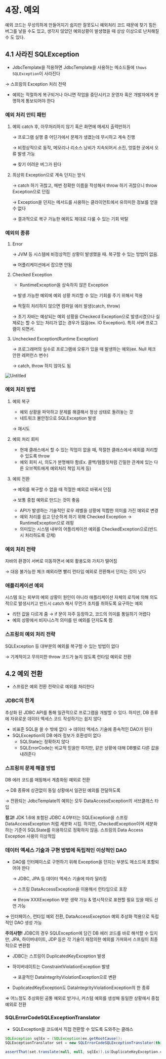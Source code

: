 # 4장. 예외
예외 코드는 무성의하게 만들어지기 쉽지만 잘못도니 예외처리 코드 때문에 찾기 힘든 버그를 낳을 수도 있고, 생각지 않았던 예외상황이 발생했을 때 상상 이상으로 난처해질 수 도 있다.

## 4.1 사라진 SQLException

- JdbcTemplate을 적용하면 JdbcTemplate을 사용하는 메소드들에 `thows SQLException`이 사라진다

→ 스프링의 Exception 처리 전략

- 예외는 적절하게 복구되거나 아니면 작업을 중단시키고 운영자 혹은 개발자에게 분명하게 통보되어야 한다

### 예외 처리 안티 패턴

1. 예외 catch 후, 아무처리하지 않기 혹은 화면에 메세지 출력만하기
    
    → 프로그램 실행 중 어딘가에서 문제가 생겼는데 무시하고 계속 진행
    
    → 비정상적으로 동작, 메모리나 리소스 낭비가 지속되어서 소진, 엉뚱한 곳에서 오류 발생 가능
    
    ⇒ 찾기 어려운 버그가 된다
    
2. 최상위 Exception으로 계속 던지는 방식
    
    → catch 하기 귀찮고, 매번 정확한 이름을 작성해서 throw 하기 귀찮으니 throw Exception으로 던짐
    
    → Exception을 던지는 메서드를 사용하는 클라이언트에서 유의미한 정보를 얻을 수 없다
    
    → 결과적으로 복구 가능한 예외도 제대로 다룰 수 있는 기회 박탈
    

### 예외의 종류

1. Error
    
    → JVM 등 시스템에 비정상적인 상황이 발생했을 때. 복구할 수 있는 방법이 없음.
    
    ⇒ 어플리케이션에서 잡으면 안됨
    
2. Checked Exception
    - RuntimeException을 상속하지 않은 Exception
    
    → 발생 가능한 예외에 예외 상황 처리할 수 있는 기회를 주기 위해서 적용
    
    ⇒ 적절히 처리하지 않으면 컴파일 에러 발생(catch, throw)
    
    → 초기 자바는 예상되는 예외 상황을 Checkecd Exception으로 발생시켰으나 실제로는 할 수 있는 처리가 없는 경우가 많음(ex. IO Exception). 특히 서버 프로그램이 되면서.
    
3. Unchecked Exception(Runtime Exception)
    
    → 프로그래머의 실수로 프로그램에 오류가 있을 때 발생하는 예외(ex. Null 체크 안한 레퍼런스 변수)
    
    → catch, throw 하지 않아도 됨
    

![Untitled](https://s3-us-west-2.amazonaws.com/secure.notion-static.com/d650178a-db5d-4806-b54f-7ec10e60291f/Untitled.png)

### 예외 처리 방법

1. 예외 복구
    - 예외 상황을 파악하고 문제를 해결해서 정상 상태로 돌려놓는 것
    - 네트워크 불안정으로 SQLException 발생
    
    → 재시도
    
2. 예외 처리 회피
    - 현재 클래스에서 할 수 있는 작업이 없을 때, 적절한 클래스에서 예외를 처리할 수 있도록 throw
    - 예외 회피 시, 의도가 분명해야 함(Ex. 콜백/템플릿처럼 긴밀한 관계에 있는 다른 오브젝트에게 예외처리 책임 지게 등)
3. 예외 전환
    
    → 예외를 복구할 수 없을 때 적절한 예외로 바꿔서 던짐
    
    → 보통 중첩 예외로 만드는 것이 좋음
    
    - API가 발생하는 기술적인 로우 레벨을 상황에 적합한 의미를 가진 예외로 변경
    - 예외 처리를 쉽고 단순하게 하기 위해 Checked Exception → RuntimeException으로 래핑
    - 의미있는 시스템 내부의 어플리케이션 예외를 CheckedException으로(반드시 처리하도록 강제)

### 예외 처리 전략

자바의 환경이 서버로 이동하면서 예외 활용도와 가치가 떨어짐

→ 대응 불가능한 체크 예외라면 빨리 런타임 예외로 전환해서 던지는 것이 낫다

### 애플리케이션 예외

시스템 또는 외부의 예외 상황이 원인이 아니라 애플리케이션 자체의 로직에 의해 의도적으로 발생시키고 반드시 catch 해서 무언가 조치를 취하도록 요구하는 예외

- 리턴 값을 다르게 줌 → if 문이 자주 등장하고, 코드의 의미를 통일하기 어렵다
- 예외 상황에서 비지니스적 의미를 띤 예외를 던지도록 함

### 스프링의 예외 처리 전략

SQLException 등 대부분의 예외를 복구할 수 있는 방법이 없다

→ 기계적이고 무의미한 throw 코드가 늘지 않도록 런타임 예외로 전환

## 4.2 예외 전환

- 스프링은 예외 전환 전략으로 예외를 처리한다

### JDBC의 한계

추상화 된 JDBC API를 통해 일관적으로 프로그램을 개발할 수 있다. 하지만, DB 종류에 자유로운 데이터 엑세스 코드 작성하기는 쉽지 않다

- 비표준 SQL을 쓸 수 밖에 없다 → 데이터 엑세스 기술에 종속적인 DAO가 된다
- SQLException의 DB 에러 정보가 호환성이 없다
    - SQLState는 정확하지 않다
    - SQLErrorCode는 비교적 믿을만 하지만, 같은 상황에 대해 DB별로 다른 값을 내려준다

### 스프링의 문제 해결 방법

DB 에러 코드를 매핑해서 계층화된 예외로 전환

→ DB 종류에 상관없이 동일 상황에서 일관된 예외를 전달하도록

→ 전환되는 JdbcTemplate의 예외는 모두 DataAccessException의 서브클래스 타입

**참고!** JDK 1.6에 포함된 JDBC 4.0부터는 SQLException을 스프링 DataAccessException 처럼 세분화 시킴. 하지만, CheckedException이며 세분화 하는 기준이 SQLState를 이용하므로 정확하지 않음. 스프링의 Data Access Exception 사용이 이상적임

### 데이터 액세스 기술과 구현 방법에 독립적인 이상적인 DAO

- DAO를 인터페이스로 구현하기 위해 Exception을 던지는 부분도 메소드에 포함되어야 한다
    
    → JDBC, JPA 등 데이터 엑세스 기술에 따라 달라짐
    
    → 스프링 DataAccessException을 이용해서 런타임으로 포장
    
    ⇒ throw XXXException 부분 생략 가능 & 명시적으로 표현할 필요 있을 때도 선언 가능
    

⇒ 인터페이스, 런타임 예외 전환, DataAccessException 예외 추상화 적용으로 독립적인 DAO 생성 가능

**주의사항!** JDBC의 경우 SQLException에 담긴 DB 에러 코드를 바로 해석할 수 있지만, JPA, 하이버네이트, JDP 등은 각 기술이 재정의한 예외를 가져와서 스프링이 최종적으로 변환함

- JDBC는 스프링이 DuplicatedKeyException 발생
- 하이버네이트는 ConstraintViolationException 발생
    
    →  포괄적인 DataIntegrityViolationException으로 변환
    
- DuplicatedKeyException도 DataIntegrityViolationException의 한 종류

⇒ 어느정도 추상화된 공통 예외로 받거나, 커스텀 예외를 생성해 동일한 상황에서 중첩 예외로 전환

### SQLErrorCodeSQLExceptionTranslator

- SQLException을 코드에서 직접 전환할 수 있도록 도와주는 클래스

```java
SQLException sqlEx = (SQLException)ex.getRootCause();
SQLExceptionTranslator set = new SQLErrorCodeSQLExceptionTranslator(this.dataSource);

assertThat(set.translate(null, null, sqlEx)).is(DuplicateKeyException.class);
```